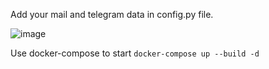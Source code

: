 Add your mail and telegram data in config.py file.

![image](https://github.com/user-attachments/assets/85b49b7e-0eef-4924-9087-754ca667fcf2)

Use docker-compose to start ``` docker-compose up --build -d ```
